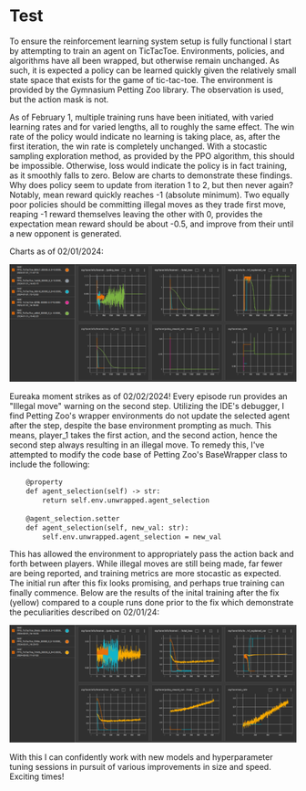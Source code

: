 # Test
To ensure the reinforcement learning system setup is fully functional I start by attempting to train an agent on TicTacToe. Environments, policies, and algorithms have all been wrapped, but otherwise remain unchanged. As such, it is expected a policy can be learned quickly given the relatively small state space that exists for the game of tic-tac-toe. The environment is provided by the Gymnasium Petting Zoo library. The observation is used, but the action mask is not.

As of February 1, multiple training runs have been initiated, with varied learning rates and for varied lengths, all to roughly the same effect. The win rate of the policy would indicate no learning is taking place, as, after the first iteration, the win rate is completely unchanged. With a stocastic sampling exploration method, as provided by the PPO algorithm, this should be impossible. Otherwise, loss would indicate the policy is in fact training, as it smoothly falls to zero. Below are charts to demonstrate these findings. Why does policy seem to update from iteration 1 to 2, but then never again? Notably, mean reward quickly reaches -1 (absolute minimum). Two equally poor policies should be committing illegal moves as they trade first move, reaping -1 reward themselves leaving the other with 0, provides the expectation mean reward should be about -0.5, and improve from their until a new opponent is generated.

Charts as of 02/01/2024:

![notWorking](images/0201.png "Not Working Results")


Eureaka moment strikes as of 02/02/2024! Every episode run provides an "Illegal move" warning on the second step. Utilizing the IDE's debugger, I find Petting Zoo's wrapper environments do not update the selected agent after the step, despite the base environment prompting as much. This means, player_1 takes the first action, and the second action, hence the second step always resulting in an illegal move. To remedy this, I've attempted to modify the code base of Petting Zoo's BaseWrapper class to include the following:
```
    @property
    def agent_selection(self) -> str:
        return self.env.unwrapped.agent_selection
    
    @agent_selection.setter
    def agent_selection(self, new_val: str):
        self.env.unwrapped.agent_selection = new_val
```
This has allowed the environment to appropriately pass the action back and forth between players. While illegal moves are still being made, far fewer are being reported, and training metrics are more stocastic as expected. The initial run after this fix looks promising, and perhaps true training can finally commence. Below are the results of the inital training after the fix (yellow) compared to a couple runs done prior to the fix which demonstrate the peculiarities described on 02/01/24:

![new](images/0202.png "New Results")

With this I can confidently work with new models and hyperparameter tuning sessions in pursuit of various improvements in size and speed. Exciting times!